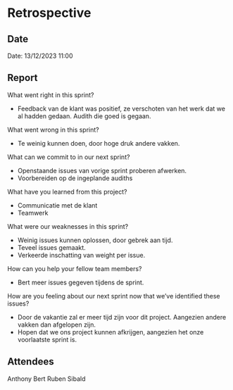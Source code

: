 # Retrospective
## Date
Date: 13/12/2023 11:00

## Report
What went right in this sprint?
- Feedback van de klant was positief, ze verschoten van het werk dat we al hadden gedaan. Audith die goed is gegaan.

What went wrong in this sprint?
- Te weinig kunnen doen, door hoge druk andere vakken.

What can we commit to in our next sprint?
- Openstaande issues van vorige sprint proberen afwerken.
- Voorbereiden op de ingeplande audiths

What have you learned from this project?
- Communicatie met de klant
- Teamwerk

What were our weaknesses in this sprint?
- Weinig issues kunnen oplossen, door gebrek aan tijd.
- Teveel issues gemaakt.
- Verkeerde inschatting van weight per issue.

How can you help your fellow team members?
- Bert meer issues gegeven tijdens de sprint.

How are you feeling about our next sprint now that we’ve identified these issues?
- Door de vakantie zal er meer tijd zijn voor dit project. Aangezien andere vakken dan afgelopen zijn.
- Hopen dat we ons project kunnen afkrijgen, aangezien het onze voorlaatste sprint is.

## Attendees
Anthony
Bert
Ruben
Sibald